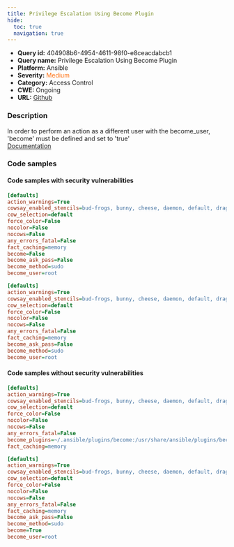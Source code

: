 ```yaml
---
title: Privilege Escalation Using Become Plugin
hide:
  toc: true
  navigation: true
---
```


<style>
  .highlight .hll {
    background-color: #ff171742;
  }
  .md-content {
    max-width: 1100px;
    margin: 0 auto;
  }
</style>

-   **Query id:** 404908b6-4954-4611-98f0-e8ceacdabcb1
-   **Query name:** Privilege Escalation Using Become Plugin
-   **Platform:** Ansible
-   **Severity:** <span style="color:#ff7213">Medium</span>
-   **Category:** Access Control
-   **CWE:** Ongoing
-   **URL:** [Github](https://github.com/Checkmarx/kics/tree/master/assets/queries/ansible/config/privilege_escalation_using_become_plugin)

### Description
In order to perform an action as a different user with the become_user, 'become' must be defined and set to 'true'<br>
[Documentation](https://docs.ansible.com/ansible/latest/plugins/become.html)

### Code samples
#### Code samples with security vulnerabilities
```cfg title="Positive test num. 1 - cfg file" hl_lines="10"
[defaults]
action_warnings=True
cowsay_enabled_stencils=bud-frogs, bunny, cheese, daemon, default, dragon, elephant-in-snake, elephant, eyes, hellokitty, kitty, luke-koala, meow, milk, moofasa, moose, ren, sheep, small, stegosaurus, stimpy, supermilker, three-eyes, turkey, turtle, tux, udder, vader-koala, vader, www
cow_selection=default
force_color=False
nocolor=False
nocows=False
any_errors_fatal=False
fact_caching=memory
become=False
become_ask_pass=False
become_method=sudo
become_user=root
```
```cfg title="Positive test num. 2 - cfg file" hl_lines="12"
[defaults]
action_warnings=True
cowsay_enabled_stencils=bud-frogs, bunny, cheese, daemon, default, dragon, elephant-in-snake, elephant, eyes, hellokitty, kitty, luke-koala, meow, milk, moofasa, moose, ren, sheep, small, stegosaurus, stimpy, supermilker, three-eyes, turkey, turtle, tux, udder, vader-koala, vader, www
cow_selection=default
force_color=False
nocolor=False
nocows=False
any_errors_fatal=False
fact_caching=memory
become_ask_pass=False
become_method=sudo
become_user=root
```


#### Code samples without security vulnerabilities
```cfg title="Negative test num. 1 - cfg file"
[defaults]
action_warnings=True
cowsay_enabled_stencils=bud-frogs, bunny, cheese, daemon, default, dragon, elephant-in-snake, elephant, eyes, hellokitty, kitty, luke-koala, meow, milk, moofasa, moose, ren, sheep, small, stegosaurus, stimpy, supermilker, three-eyes, turkey, turtle, tux, udder, vader-koala, vader, www
cow_selection=default
force_color=False
nocolor=False
nocows=False
any_errors_fatal=False
become_plugins=~/.ansible/plugins/become:/usr/share/ansible/plugins/become
fact_caching=memory
```
```cfg title="Negative test num. 2 - cfg file"
[defaults]
action_warnings=True
cowsay_enabled_stencils=bud-frogs, bunny, cheese, daemon, default, dragon, elephant-in-snake, elephant, eyes, hellokitty, kitty, luke-koala, meow, milk, moofasa, moose, ren, sheep, small, stegosaurus, stimpy, supermilker, three-eyes, turkey, turtle, tux, udder, vader-koala, vader, www
cow_selection=default
force_color=False
nocolor=False
nocows=False
any_errors_fatal=False
fact_caching=memory
become_ask_pass=False
become_method=sudo
become=True
become_user=root
```
